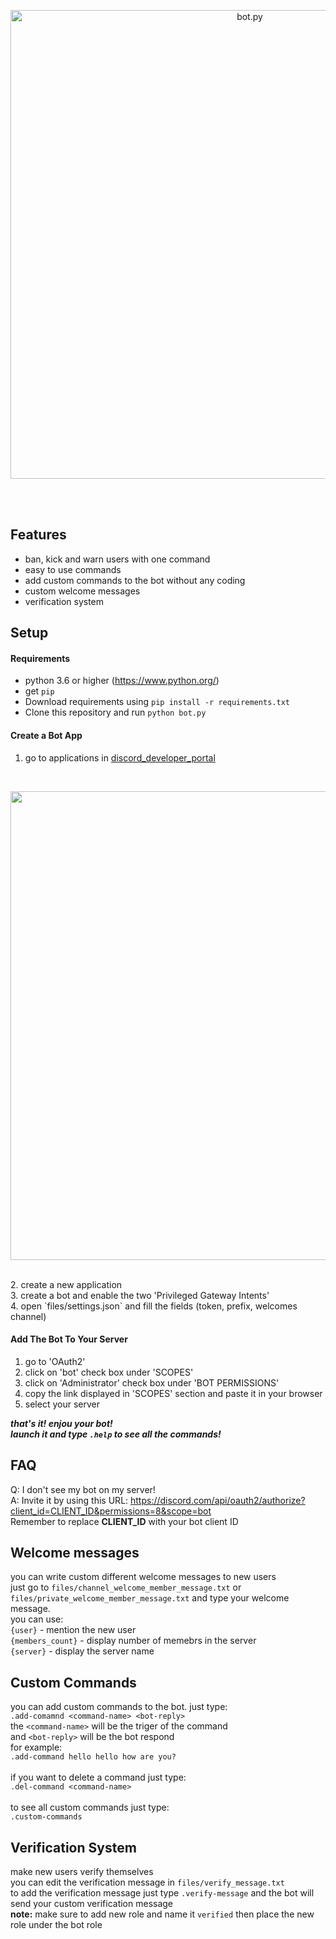 <p align="center">
  <img alt="bot.py" src="https://github.com/Yarin-G/images/blob/master/discord_bot_images/logo.jpg" width="750px">
</p>
<br><br>

## Features <br>
* ban, kick and warn users with one command<br>
* easy to use commands<br>
* add custom commands to the bot without any coding<br>
* custom welcome messages <br>
* verification system<br>

## Setup
#### Requirements
* python 3.6 or higher (https://www.python.org/)
* get `pip`
* Download requirements using `pip install -r requirements.txt`
* Clone this repository and run `python bot.py`

#### Create a Bot App 
1. go to applications in [discord_developer_portal](https://discord.com/developers/applications)
<br>
<p align="center">
  <img src="https://github.com/Yarin-G/images/blob/master/discord_bot_images/steps.png" width="750px">
</p>
<br>
2. create a new application<br>
3. create a bot and enable the two 'Privileged Gateway Intents'<br>
4. open `files/settings.json` and fill the fields (token, prefix, welcomes channel)<br>

#### Add The Bot To Your Server
1. go to 'OAuth2'<br>
2. click on 'bot' check box under 'SCOPES'<br>
3. click on 'Administrator' check box under 'BOT PERMISSIONS'<br>
4. copy the link displayed in 'SCOPES' section and paste it in your browser<br>
5. select your server<br>

***that's it! enjou your bot!***<br>
***launch it and type `.help` to see all the commands!***


## FAQ
Q: I don't see my bot on my server!<br>
A: Invite it by using this URL: https://discord.com/api/oauth2/authorize?client_id=CLIENT_ID&permissions=8&scope=bot<br>
Remember to replace **CLIENT_ID** with your bot client ID


## Welcome messages
you can write custom different welcome messages to new users<br>
just go to `files/channel_welcome_member_message.txt` or `files/private_welcome_member_message.txt` and type your welcome message.<br>
you can use:<br>
`{user}` - mention the new user<br>
`{members_count}` - display number of memebrs in the server<br>
`{server}` - display the server name


## Custom Commands
you can add custom commands to the bot. just type:<br>
`.add-comamnd <command-name> <bot-reply>`
<br>
the `<command-name>` will be the triger of the command<br>
and `<bot-reply>` will be the bot respond<br>
for example:<br>
`.add-command hello hello how are you?`<br>
 <br>
 if you want to delete a command just type:<br>
 `.del-command <command-name>`
 <br>
 <br>
 to see all custom commands just type:<br>
 `.custom-commands`
  
  
## Verification System
make new users verify themselves<br>
you can edit the verification message in `files/verify_message.txt`<br>
to add the verification message just type `.verify-message` and the bot will send your custom verification message<br>
**note:** make sure to add new role and name it `verified` then place the new role under the bot role
